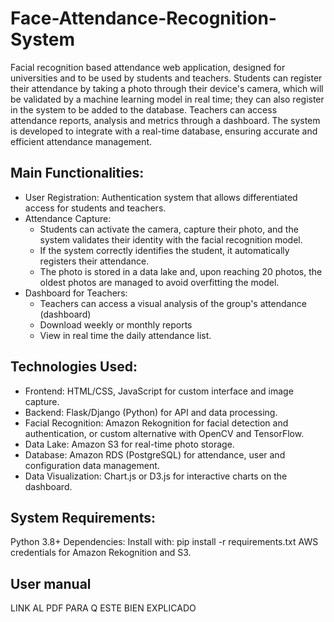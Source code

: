 # Face-Attendance-Recognition-System

Facial recognition based attendance web application, designed for universities and to be used by students and teachers. Students can register their attendance by taking a photo through their device's camera, which will be validated by a machine learning model in real time; they can also register in the system to be added to the database. Teachers can access attendance reports, analysis and metrics through a dashboard. The system is developed to integrate with a real-time database, ensuring accurate and efficient attendance management.


## Main Functionalities:
- User Registration: Authentication system that allows differentiated access for students and teachers.
- Attendance Capture:
  - Students can activate the camera, capture their photo, and the system validates their identity with the facial recognition model.
  - If the system correctly identifies the student, it automatically registers their attendance.
  - The photo is stored in a data lake and, upon reaching 20 photos, the oldest photos are managed to avoid overfitting the model.
- Dashboard for Teachers:
  - Teachers can access a visual analysis of the group's attendance (dashboard)
  - Download weekly or monthly reports
  - View in real time the daily attendance list.

## Technologies Used:
- Frontend: HTML/CSS, JavaScript for custom interface and image capture.
- Backend: Flask/Django (Python) for API and data processing.
- Facial Recognition: Amazon Rekognition for facial detection and authentication, or custom alternative with OpenCV and TensorFlow.
- Data Lake: Amazon S3 for real-time photo storage.
- Database: Amazon RDS (PostgreSQL) for attendance, user and configuration data management.
- Data Visualization: Chart.js or D3.js for interactive charts on the dashboard.

## System Requirements:
Python 3.8+
Dependencies:
Install with: pip install -r requirements.txt
AWS credentials for Amazon Rekognition and S3.

## User manual
LINK AL PDF PARA Q ESTE BIEN EXPLICADO
